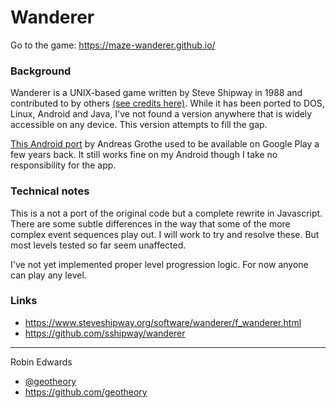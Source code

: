 # Wanderer

Go to the game: https://maze-wanderer.github.io/

### Background 

Wanderer is a UNIX-based game written by Steve Shipway in 1988 and contributed to by others [(see credits here)](wanderer-credits.txt).  While it has been ported to DOS, Linux, Android and Java, I've not found a version anywhere that is widely accessible on any device.  This version attempts to fill the gap.

[This Android port](https://github.com/geotheory/wandroid.apk) by Andreas Grothe used to be available on Google Play a few years back.  It still works fine on my Android though I take no responsibility for the app.

### Technical notes

This is a not a port of the  original code but a complete rewrite in Javascript.  There are some subtle differences in the way that some of the more complex event sequences play out.  I will work to try and resolve these.  But most levels tested so far seem unaffected.

I've not yet implemented proper level progression logic.  For now anyone can play any level.

### Links
- https://www.steveshipway.org/software/wanderer/f_wanderer.html
- https://github.com/sshipway/wanderer

--------------------

Robin Edwards
- [@geotheory](https://twitter.com/geotheory)
- https://github.com/geotheory

